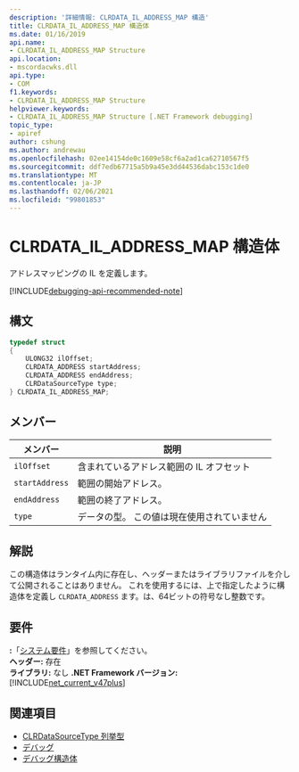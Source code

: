 ```yaml
---
description: '詳細情報: CLRDATA_IL_ADDRESS_MAP 構造'
title: CLRDATA_IL_ADDRESS_MAP 構造体
ms.date: 01/16/2019
api.name:
- CLRDATA_IL_ADDRESS_MAP Structure
api.location:
- mscordacwks.dll
api.type:
- COM
f1.keywords:
- CLRDATA_IL_ADDRESS_MAP Structure
helpviewer.keywords:
- CLRDATA_IL_ADDRESS_MAP Structure [.NET Framework debugging]
topic_type:
- apiref
author: cshung
ms.author: andrewau
ms.openlocfilehash: 02ee14154de0c1609e58cf6a2ad1ca62710567f5
ms.sourcegitcommit: ddf7edb67715a5b9a45e3dd44536dabc153c1de0
ms.translationtype: MT
ms.contentlocale: ja-JP
ms.lasthandoff: 02/06/2021
ms.locfileid: "99801853"
---
```

# <a name="clrdata_il_address_map-structure"></a>CLRDATA_IL_ADDRESS_MAP 構造体

アドレスマッピングの IL を定義します。

[!INCLUDE[debugging-api-recommended-note](../../../../includes/debugging-api-recommended-note.md)]

## <a name="syntax"></a>構文

```cpp
typedef struct
{
    ULONG32 ilOffset;
    CLRDATA_ADDRESS startAddress;
    CLRDATA_ADDRESS endAddress;
    CLRDataSourceType type;
} CLRDATA_IL_ADDRESS_MAP;
```

## <a name="members"></a>メンバー

| メンバー         | 説明                                            |
| -------------- | ------------------------------------------------------ |
| `ilOffset`     | 含まれているアドレス範囲の IL オフセット              |
| `startAddress` | 範囲の開始アドレス。                        |
| `endAddress`   | 範囲の終了アドレス。                          |
| `type`         | データの型。 この値は現在使用されていません |

## <a name="remarks"></a>解説

この構造体はランタイム内に存在し、ヘッダーまたはライブラリファイルを介して公開されることはありません。 これを使用するには、上で指定したように構造体を定義し `CLRDATA_ADDRESS` ます。は、64ビットの符号なし整数です。

## <a name="requirements"></a>要件

**:**「[システム要件](../../get-started/system-requirements.md)」を参照してください。  
**ヘッダー:** 存在  
**ライブラリ:** なし **.NET Framework バージョン:**[!INCLUDE[net_current_v47plus](../../../../includes/net-current-v47plus.md)]  

## <a name="see-also"></a>関連項目

- [CLRDataSourceType 列挙型](clrdatasourcetype-enumeration.md)
- [デバッグ](index.md)
- [デバッグ構造体](debugging-structures.md)
